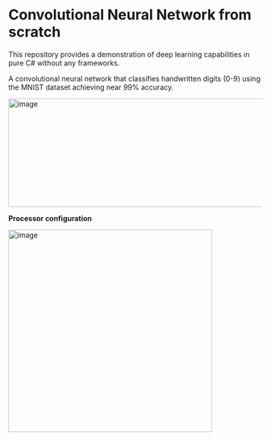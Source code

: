 # Convolutional Neural Network from scratch 

This repository provides a demonstration of deep learning capabilities in pure C# without any frameworks. 

A convolutional neural network that classifies handwritten digits (0-9) using the MNIST dataset achieving near 99% accuracy.

<img width="1040" height="215" alt="image" src="https://github.com/user-attachments/assets/4925dd04-8bf2-46f7-838e-108bd8b172ff" />

**Processor configuration**

<img width="404" height="401" alt="image" src="https://github.com/user-attachments/assets/8d20d970-ca79-4f83-80b9-e7597a9da055" />
